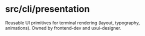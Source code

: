 # src/cli/presentation

Reusable UI primitives for terminal rendering (layout, typography, animations). Owned by frontend-dev and uxui-designer.
